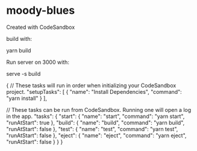# moody-blues
Created with CodeSandbox

build with:

yarn build

Run server on 3000 with:

serve -s build


{
  // These tasks will run in order when initializing your CodeSandbox project.
  "setupTasks": [
    {
      "name": "Install Dependencies",
      "command": "yarn install"
    }
  ],

  // These tasks can be run from CodeSandbox. Running one will open a log in the app.
  "tasks": {
    "start": {
      "name": "start",
      "command": "yarn start",
      "runAtStart": true
    },
    "build": {
      "name": "build",
      "command": "yarn build",
      "runAtStart": false
    },
    "test": {
      "name": "test",
      "command": "yarn test",
      "runAtStart": false
    },
    "eject": {
      "name": "eject",
      "command": "yarn eject",
      "runAtStart": false
    }
  }
}
